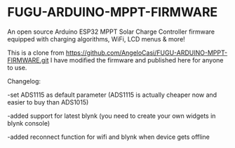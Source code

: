 # FUGU-ARDUINO-MPPT-FIRMWARE
An open source Arduino ESP32 MPPT Solar Charge Controller firmware equipped with charging algorithms, WiFi, LCD menus &amp; more!

This is a clone from https://github.com/AngeloCasi/FUGU-ARDUINO-MPPT-FIRMWARE.git
I have modified the firmware and published here for anyone to use.

Changelog:

-set ADS1115 as default parameter (ADS1115 is actually cheaper now and easier to buy than ADS1015)

-added support for latest blynk (you need to create your own widgets in blynk console)

-added reconnect function for wifi and blynk when device gets offline
